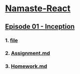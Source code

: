 # [Namaste-React](https://github.com/mohdarish4/Namaste-React)

## [Episode 01 - Inception](https://github.com/mohdarish4/Namaste-React/tree/main/Episode%2001%20-%20Inception)

### 1. [file](https://github.com/mohdarish4/Namaste-React/tree/main/Episode%2001%20-%20Inception/file)

### 2. [Assignment.md](https://github.com/mohdarish4/Namaste-React/blob/main/Episode%2001%20-%20Inception/Assignment.md)

### 3. [Homework.md](https://github.com/mohdarish4/Namaste-React/blob/main/Episode%2001%20-%20Inception/Homework.md)


